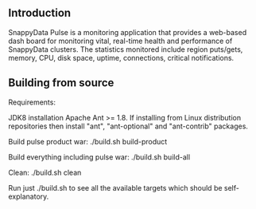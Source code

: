 ## Introduction

SnappyData Pulse is a monitoring application that provides a web-based dash board for monitoring vital, real-time health and performance of SnappyData clusters. The statistics monitored include region puts/gets, memory, CPU, disk space, uptime, connections, critical notifications.

## Building from source

Requirements:

JDK8 installation
Apache Ant >= 1.8. If installing from Linux distribution repositories then install "ant", "ant-optional" and "ant-contrib" packages.

Build pulse product war: ./build.sh build-product

Build everything including pulse war: ./build.sh build-all

Clean: ./build.sh clean

Run just ./build.sh to see all the available targets which should be self-explanatory.
